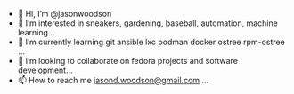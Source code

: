 - 👋 Hi, I’m @jasonwoodson
- 👀 I’m interested in sneakers, gardening, baseball, automation, machine learning...
- 🌱 I’m currently learning git ansible lxc podman docker ostree rpm-ostree ...
- 💞️ I’m looking to collaborate on fedora projects and software development...
- 📫 How to reach me jasond.woodson@gmail.com ...

<!---
jasonwoodson/jasonwoodson is a ✨ special ✨ repository because its `README.md` (this file) appears on your GitHub profile.
You can click the Preview link to take a look at your changes.
--->
